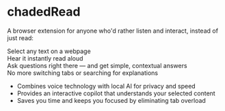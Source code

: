 # chadedRead

A browser extension for anyone who'd rather listen and interact, instead of just read:

Select any text on a webpage  
Hear it instantly read aloud  
Ask questions right there — and get simple, contextual answers  
No more switching tabs or searching for explanations

- Combines voice technology with local AI for privacy and speed 
- Provides an interactive copilot that understands your selected content 
- Saves you time and keeps you focused by eliminating tab overload